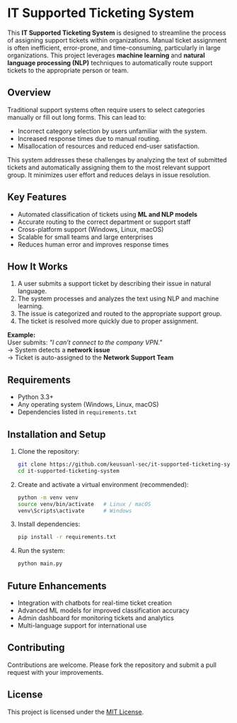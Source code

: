 # IT Supported Ticketing System

This **IT Supported Ticketing System** is designed to streamline the process of assigning support tickets within organizations. Manual ticket assignment is often inefficient, error-prone, and time-consuming, particularly in large organizations. This project leverages **machine learning** and **natural language processing (NLP)** techniques to automatically route support tickets to the appropriate person or team.

## Overview

Traditional support systems often require users to select categories manually or fill out long forms. This can lead to:

- Incorrect category selection by users unfamiliar with the system.
- Increased response times due to manual routing.
- Misallocation of resources and reduced end-user satisfaction.

This system addresses these challenges by analyzing the text of submitted tickets and automatically assigning them to the most relevant support group. It minimizes user effort and reduces delays in issue resolution.

## Key Features

- Automated classification of tickets using **ML and NLP models**
- Accurate routing to the correct department or support staff
- Cross-platform support (Windows, Linux, macOS)
- Scalable for small teams and large enterprises
- Reduces human error and improves response times

## How It Works

1. A user submits a support ticket by describing their issue in natural language.
2. The system processes and analyzes the text using NLP and machine learning.
3. The issue is categorized and routed to the appropriate support group.
4. The ticket is resolved more quickly due to proper assignment.

**Example:**  
User submits: _"I can’t connect to the company VPN."_  
→ System detects a **network issue**  
→ Ticket is auto-assigned to the **Network Support Team**

## Requirements

- Python 3.3+
- Any operating system (Windows, Linux, macOS)
- Dependencies listed in `requirements.txt`

## Installation and Setup

1. Clone the repository:

   ```bash
   git clone https://github.com/keusuanl-sec/it-supported-ticketing-system.git
   cd it-supported-ticketing-system

   ```

2. Create and activate a virtual environment (recommended):

   ```bash
   python -m venv venv
   source venv/bin/activate   # Linux / macOS
   venv\Scripts\activate      # Windows

   ```

3. Install dependencies:

   ```bash
   pip install -r requirements.txt

   ```

4. Run the system:
   ```bash
   python main.py
   ```

## Future Enhancements

- Integration with chatbots for real-time ticket creation
- Advanced ML models for improved classification accuracy
- Admin dashboard for monitoring tickets and analytics
- Multi-language support for international use

## Contributing

Contributions are welcome. Please fork the repository and submit a pull request with your improvements.

## License

This project is licensed under the [MIT License](LICENSE).
